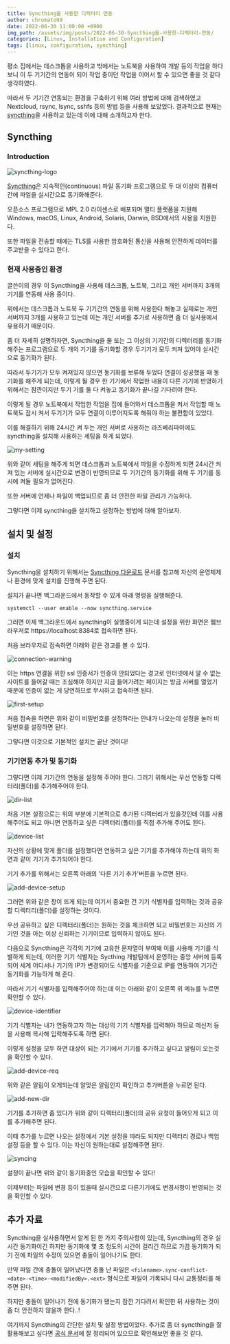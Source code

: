 ```yaml
---
title: Syncthing을 사용한 디렉터리 연동
author: chromato99
date: 2022-06-30 11:00:00 +0900
img_path: /assets/img/posts/2022-06-30-Syncthing을-사용한-디렉터리-연동/
categories: [Linux, Installation and Configuration]
tags: [linux, configuration, syncthing]
---
```


평소 집에서는 데스크톱을 사용하고 밖에서는 노트북을 사용하여 개발 등의 작업을 하다 보니 이 두 기기간의 연동이 되어 작업 중이던 작업을 이어서 할 수 있으면 좋을 것 같다 생각하였다. 

따라서 두 기기간 연동되는 환경을 구축하기 위해 여러 방법에 대해 검색하였고 Nextcloud, rsync, lsync, sshfs 등의 방법 등을 사용해 보았었다. 결과적으로 현재는 [syncthing](https://syncthing.net)을 사용하고 있는데 이에 대해 소개하고자 한다.

## Syncthing

### Introduction

![syncthing-logo](https://upload.wikimedia.org/wikipedia/commons/thumb/a/a2/SyncthingLogoHorizontal.svg/1920px-SyncthingLogoHorizontal.svg.png)

[Syncthing](https://syncthing.net)은 지속적인(continuous) 파일 동기화 프로그램으로 두 대 이상의 컴퓨터 간에 파일을 실시간으로 동기화해준다.

오픈소스 프로그램으로 MPL 2.0 라이센스로 배포되며 멀티 플랫폼을 지원해 Windows, macOS, Linux, Android, Solaris, Darwin, BSD에서의 사용을 지원한다.

또한 파일을 전송할 때에는 TLS를 사용한 암호화된 통신을 사용해 안전하게 데이터를 주고받을 수 있다고 한다.

### 현재 사용중인 환경

글쓴이의 경우 이 Syncthing을 사용해 데스크톱, 노트북, 그리고 개인 서버까지 3개의 기기를 연동해 사용 중이다. 

위에서는 데스크톱과 노트북 두 기기간의 연동을 위해 사용한다 해놓고 실제로는 개인 서버까지 3개를 사용하고 있는데 이는 개인 서버를 추가로 사용하면 좀 더 실사용에서 유용하기 때문이다. 

좀 더 자세히 설명하자면, Syncthing을 둘 또는 그 이상의 기기간의 디렉터리를 동기화해주는 프로그램으로 두 개의 기기를 동기화할 경우 두기기가 모두 켜져 있어야 실시간으로 동기화가 된다. 

따라서 두기기가 모두 켜져있지 않으면 동기화를 보류해 두었다 연결이 성공했을 때 동기화를 해주게 되는데, 이렇게 될 경우 한 기기에서 작업한 내용이 다른 기기에 반영하기 위해서는 잠깐이지만 두기 기를 둘 다 켜놓고 동기화가 끝나길 기다려야 한다. 

이렇게 될 경우 노트북에서 작업한 작업을 집에 들어와서 데스크톱을 켜서 작업할 때 노트북도 잠시 켜서 두기기가 모두 연결이 이루어지도록 해줘야 하는 불편함이 있었다. 

이를 해결하기 위해 24시간 켜 두는 개인 서버로 사용하는 라즈베리파이에도 syncthing을 설치해 사용하는 세팅을 하게 되었다. 

![my-setting](/my-setting.png)

위와 같이 세팅을 해주게 되면 데스크톱과 노트북에서 파일을 수정하게 되면 24시간 켜져 있는 서버에 실시간으로 변경이 반영되므로 두 기기간의 동기화를 위해 두 기기를 동시에 켜둘 필요가 없어진다.

또한 서버에 언제나 파일이 백업되므로 좀 더 안전한 파일 관리가 가능하다. 

그렇다면 이제 syncthing을 설치하고 설정하는 방법에 대해 알아보자.

## 설치 및 설정

### 설치

Syncthing을 설치하기 위해서는 [Syncthing 다운로드](https://syncthing.net/downloads/) 문서를 참고해 자신의 운영체제나 환경에 맞게 설치를 진행해 주면 된다. 

설치가 끝나면 백그라운드에서 동작할 수 있게 아래 명령을 실행해준다.

```shell
systemctl --user enable --now syncthing.service
```

그러면 이제 백그라운드에서 syncthing이 실행중이게 되는데 설정을 위한 화면은 웹브라우저로 https://localhost:8384로 접속하면 된다.

처음 브라우저로 접속하면 아래와 같은 경고를 볼 수 있다.

![connection-warning](/connection-warning.png)

이는 https 연결을 위한 ssl 인증서가 인증이 안되었다는 경고로 인터넷에서 알 수 없는 사이트를 들어갈 때는 조심해야 하지만 지금 들어가려는 페이지는 방금 서버를 열었기 때문에 인증이 없는 게 당연하므로 무시하고 접속하면 된다.

![first-setup](/first-setup.png)

처음 접속을 하면은 위와 같이 비밀번호를 설정하라는 안내가 나오는데 설정을 눌러 비밀번호를 설정하면 된다.

그렇다면 이것으로 기본적인 설치는 끝난 것이다!

### 기기연동 추가 및 동기화

그렇다면 이제 기기간의 연동을 설정해 주어야 한다. 그러기 위해서는 우선 연동할 디렉터리(폴더)를 추가해주어야 한다.

![dir-list](/dir-list.png)

처음 기본 설정으로는 위의 부분에 기본적으로 추가된 디렉터리가 있을것인데 이를 사용해주어도 되고 아니면 연동하고 싶은 디렉터리(폴더)를 직접 추가해 주어도 된다.

![device-list](/device-list.png)

자신의 상황에 맞게 폴더를 설정했다면 연동하고 싶은 기기를 추가해야 하는데 위의 화면과 같이 기기가 추가되어야 한다. 

기기 추가를 위해서는 오른쪽 아래의 '다른 기기 추가'버튼을 누르면 된다.

![add-device-setup](/add-device-setup.png)

그러면 위와 같은 창이 뜨게 되는데 여기서 중요한 건 기기 식별자를 입력하는 것과 공유할 디렉터리(폴더)를 설정하는 것이다. 

우선 공유하고 싶은 디렉터리(폴더)는 원하는 것을 체크하면 되고 비밀번호는 자신의 기기인 것을 아는 이상 신뢰하는 기기이므로 입력하지 않아도 된다. 

다음으로 Syncthing은 각각의 기기에 고유한 문자열이 부여돼 이를 사용해 기기를 식별하게 되는데, 이러한 기기 식별자는 Sycthing 개발팀에서 운영하는 중앙 서버에 등록되어 세계 어디서나 기기의 IP가 변경되어도 식별자를 기준으로 IP를 연동하여 기기간 동기화를 가능하게 해 준다. 

따라서 기기 식별자를 입력해주어야 하는데 이는 아래와 같이 오른쪽 위 메뉴를 누르면 확인할 수 있다.

![device-identifier](/device-identifier.png)

기기 식별자는 내가 연동하고자 하는 대상의 기기 식별자를 입력해야 하므로 메신저 등을 사용해 복사해 입력해주도록 하면 된다.

이렇게 설정을 모두 하면 대상이 되는 기기에서 기기를 추가하고 싶다고 알림이 오는것을 확인할 수 있다.

![add-device-req](/add-device-req.png)

위와 같은 알림이 오게되는데 알맞은 알림인지 확인하고 추가버튼을 누르면 된다.

![add-new-dir](/add-new-dir.png)

기기를 추가하면 좀 있다가 위와 같이 디렉터리(폴더)의 공유 요청이 들어오게 되고 이를 추가해주면 된다.

이때 추가를 누르면 나오는 설정에서 기본 설정을 따라도 되지만 디렉터리 경로나 백업 설정 등을 할 수 있다. 이는 자신이 원하는대로 설정해주면 된다.

![syncing](/syncing.png)

설정이 끝나면 위와 같이 동기화중인 모습을 확인할 수 있다!

이제부터는 파일에 변경 등이 있을때 실시간으로 다른기기에도 변경사항이 반영되는 것을 확인할 수 있다.

## 추가 자료

Syncthing을 실사용하면서 알게 된 한 가지 주의사항이 있는데, Syncthing의 경우 실시간 동기화이긴 하지만 동기화에 몇 초 정도의 시간이 걸리긴 하므로 가끔 동기화가 되기 전에 파일의 수정이 있으면 충돌이 일어나기도 한다. 

만약 파일 간에 충돌이 일어났다면 충돌 난 파일은 `<filename>.sync-conflict-<date>-<time>-<modifiedBy>.<ext>` 형식으로 파일이 기록되니 다시 교통정리를 해주면 된다. 

하지만 충돌이 일어나기 전에 동기화가 됐는지 잠깐 기다려서 확인한 뒤 사용하는 것이 좀 더 안전하지 않을까 한다..! 

여기까지 Syncthing의 간단한 설치 및 설정 방법이었다. 추가로 좀 더 syncthing을 잘 활용해보고 싶다면 [공식 문서](https://docs.syncthing.net)에 잘 정리되어 있으므로 확인해보면 좋을 것 같다.
